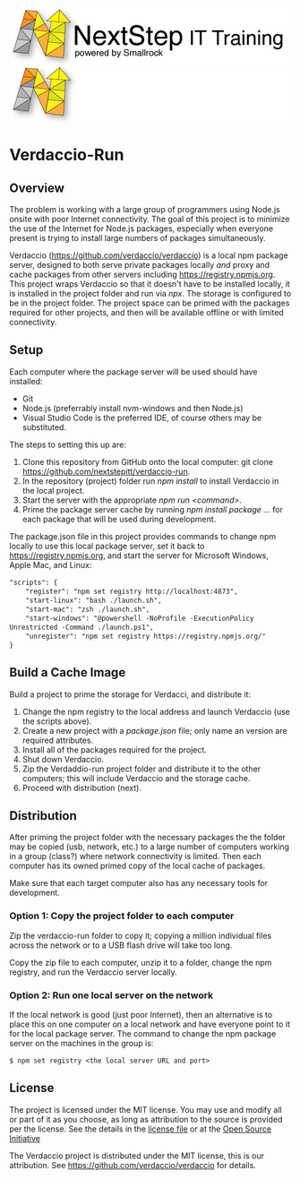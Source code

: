 ![GitHub Dark](./.assets/nsbanner-light.png#gh-light-mode-only)
![GitHub Light](./.assets/nsbanner-dark.png#gh-dark-mode-only)

# Verdaccio-Run

## Overview

The problem is working with a large group of programmers using Node.js onsite with poor Internet connectivity.
The goal of this project is to minimize the use of the Internet for Node.js packages, especially when everyone present
is trying to install large numbers of packages simultaneously.

Verdaccio (https://github.com/verdaccio/verdaccio) is a local npm package server, designed to both serve private
packages locally *and* proxy and cache packages from other servers including https://registry.npmjs.org.
This project wraps Verdaccio so that it doesn't have to be installed locally, it is installed in the project
folder and run via *npx*.
The storage is configured to be in the project folder.
The project space can be primed with the packages required for other projects, and then
will be available offline or with limited connectivity.

## Setup

Each computer where the package server will be used should have installed:
* Git
* Node.js (preferrably install nvm-windows and then Node.js)
* Visual Studio Code is the preferred IDE, of course others may be substituted.

The steps to setting this up are:
1. Clone this repository from GitHub onto the local computer: git clone https://github.com/nextstepitt/verdaccio-run.
1. In the repository (project) folder run *npm install* to install Verdaccio in the local project.
1. Start the server with the appropriate *npm run \<command>*.
1. Prime the package server cache by running *npm install package ...* for each package that will be used during development.

The package.json file in this project provides commands to change npm locally to use this local package server,
set it back to https://registry.npmjs.org, and start the
server for Microsoft Windows, Apple Mac, and Linux:

```
"scripts": {
    "register": "npm set registry http://localhost:4873",
    "start-linux": "bash ./launch.sh",
    "start-mac": "zsh ./launch.sh",
    "start-windows": "@powershell -NoProfile -ExecutionPolicy Unrestricted -Command ./launch.ps1",
    "unregister": "npm set registry https://registry.npmjs.org/"
}
```

## Build a Cache Image

Build a project to prime the storage for Verdacci, and distribute it:

1. Change the npm registry to the local address and launch Verdaccio (use the scripts above). 
1. Create a new project with a *package.json* file; only name an version are required attributes.
1. Install all of the packages required for the project.
1. Shut down Verdaccio.
1. Zip the Verdaddio-run project folder and distribute it to the other computers; this will include Verdaccio and the storage cache.
1. Proceed with distribution (next).

## Distribution

After priming the project folder with the necessary packages the
the folder may be copied (usb, network, etc.) to a large number of computers working in a group (class?) where
network connectivity is limited.
Then each computer has its owned primed copy of the local cache of packages.

Make sure that each target computer also has any necessary tools for development.

### Option 1: Copy the project folder to each computer

Zip the verdaccio-run folder to copy it; copying a million individual files across the network or to a USB flash drive will take too long.

Copy the zip file to each computer, unzip it to a folder, change the npm registry, and run the Verdaccio server locally.

### Option 2: Run one local server on the network

If the local network is good (just poor Internet), then an
alternative is to place this on one computer on a local network and have everyone point to it for the
local package server.
The command to change the npm package server on the machines in the group is:

```
$ npm set registry <the local server URL and port>
```

## License

The project is licensed under the MIT license. You may use and modify all or part of it as you choose, as long as attribution to the source is provided per the license. See the details in the [license file](./.assets/LICENSE.md) or at the [Open Source Initiative](https://opensource.org/licenses/MIT)

The Verdaccio project is distributed under the MIT license, this is our attribution.
See https://github.com/verdaccio/verdaccio for details.
